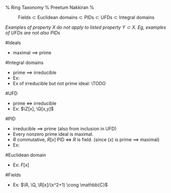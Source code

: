 % Ring Taxonomy
% Preetum Nakkiran
% 

$$\text{Fields} \subset \text{Euclidean domains} \subset \text{PIDs}
\subset \text{UFDs} \subset \text{Integral domains}$$

*Examples of property $X$ do not apply to listed property $Y \subset X$.
Eg, examples of UFDs are not also PIDs*

#Ideals

* maximal $\implies$ prime

#Integral domains

* prime $\implies$ irreducible
* Ex:
* Ex of irreducible but not prime ideal: \TODO

#UFD

* prime $\iff$ irreducible
* Ex: $\Z[x], \Q[x,y]$

#PID

* irreducible $\implies$ prime (also from inclusion in UFD)
* Every nonzero prime ideal is maximal.
* $R$ commutative, $R[x]$ PID $\iff$ $R$ is field. (since $(x)$ is prime $\implies$ maximal)
* Ex: 

#Euclidean domain

* Ex: $F[x]$

#Fields

* Ex: $\R, \Q, \R[x]/(x^2+1) \cong \mathbb{C}$
